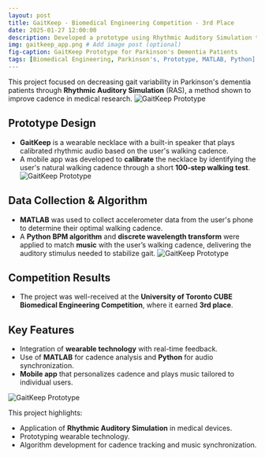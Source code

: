 ```yaml
---
layout: post
title: GaitKeep - Biomedical Engineering Competition - 3rd Place
date: 2025-01-27 12:00:00
description: Developed a prototype using Rhythmic Auditory Simulation to decrease gait variability in Parkinson's dementia patients.
img: gaitkeep_app.png # Add image post (optional)
fig-caption: GaitKeep Prototype for Parkinson's Dementia Patients
tags: [Biomedical Engineering, Parkinson's, Prototype, MATLAB, Python]
---
```


This project focused on decreasing gait variability in Parkinson's dementia patients through **Rhythmic Auditory Simulation** (RAS), a method shown to improve cadence in medical research.
![GaitKeep Prototype]({{site.baseurl}}/assets/img/gaitkeep_app.png)

## Prototype Design
- **GaitKeep** is a wearable necklace with a built-in speaker that plays calibrated rhythmic audio based on the user's walking cadence.
- A mobile app was developed to **calibrate** the necklace by identifying the user's natural walking cadence through a short **100-step walking test**.
![GaitKeep Prototype]({{site.baseurl}}/assets/img/gaitkeep_diag.png)

## Data Collection & Algorithm
- **MATLAB** was used to collect accelerometer data from the user's phone to determine their optimal walking cadence.
- A **Python BPM algorithm** and **discrete wavelength transform** were applied to match **music** with the user’s walking cadence, delivering the auditory stimulus needed to stabilize gait.
![GaitKeep Prototype]({{site.baseurl}}/assets/img/gaitkeep_graph.png)
## Competition Results
- The project was well-received at the **University of Toronto CUBE Biomedical Engineering Competition**, where it earned **3rd place**.

## Key Features
- Integration of **wearable technology** with real-time feedback.
- Use of **MATLAB** for cadence analysis and **Python** for audio synchronization.
- **Mobile app** that personalizes cadence and plays music tailored to individual users.

![GaitKeep Prototype]({{site.baseurl}}/assets/img/gaitkeep-prototype.png)

This project highlights:
- Application of **Rhythmic Auditory Simulation** in medical devices.
- Prototyping wearable technology.
- Algorithm development for cadence tracking and music synchronization.

